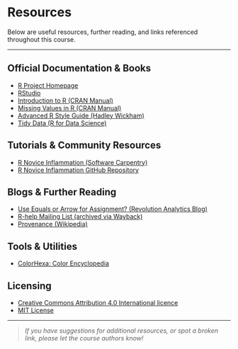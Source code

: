# Resources

Below are useful resources, further reading, and links referenced throughout this course.

---

## Official Documentation & Books

- [R Project Homepage](https://www.r-project.org/)
- [RStudio](https://www.rstudio.com/)
- [Introduction to R (CRAN Manual)](http://cran.r-project.org/doc/manuals/R-intro.html#R-commands_003b-case-sensitivity-etc)
- [Missing Values in R (CRAN Manual)](http://cran.r-project.org/doc/manuals/r-release/R-intro.html#Missing-values)
- [Advanced R Style Guide (Hadley Wickham)](http://adv-r.had.co.nz/Style.html)
- [Tidy Data (R for Data Science)](https://r4ds.had.co.nz/tidy-data.html)

## Tutorials & Community Resources

- [R Novice Inflammation (Software Carpentry)](http://swcarpentry.github.io/r-novice-inflammation/11-supp-read-write-csv/)
- [R Novice Inflammation GitHub Repository](https://github.com/swcarpentry/r-novice-inflammation)

## Blogs & Further Reading

- [Use Equals or Arrow for Assignment? (Revolution Analytics Blog)](http://blog.revolutionanalytics.com/2008/12/use-equals-or-arrow-for-assignment.html)
- [R-help Mailing List (archived via Wayback)](https://web.archive.org/web/20130610005305/https://stat.ethz.ch/pipermail/r-help/2009-March/191462.html)
- [Provenance (Wikipedia)](https://en.wikipedia.org/wiki/Provenance)

## Tools & Utilities

- [ColorHexa: Color Encyclopedia](https://www.colorhexa.com/)

## Licensing

- [Creative Commons Attribution 4.0 International licence](https://creativecommons.org/licenses/by/4.0/)
- [MIT License](https://opensource.org/licenses/MIT)

---

> *If you have suggestions for additional resources, or spot a broken link, please let the course authors know!*
